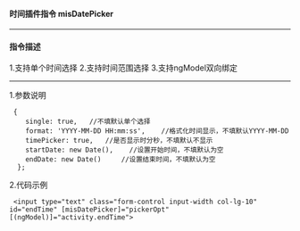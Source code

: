 #### 时间插件指令 misDatePicker
***

#### 指令描述
1.支持单个时间选择
2.支持时间范围选择
3.支持ngModel双向绑定
***

1.参数说明
```
 {
    single: true,   //不填默认单个选择
    format: 'YYYY-MM-DD HH:mm:ss',    //格式化时间显示，不填默认YYYY-MM-DD
    timePicker: true,   //是否显示时分秒，不填默认不显示
    startDate: new Date(),    //设置开始时间，不填默认为空
    endDate: new Date()     //设置结束时间，不填默认为空
  };
```

2.代码示例
```
 <input type="text" class="form-control input-width col-lg-10" id="endTime" [misDatePicker]="pickerOpt" [(ngModel)]="activity.endTime">
```


